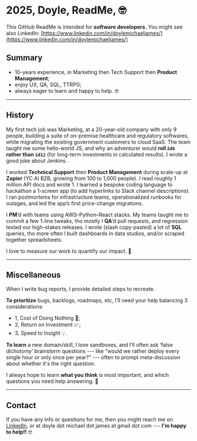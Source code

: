 # 2025, Doyle, ReadMe, 🤓 

This GitHub ReadMe is intended for **software developers.** You might see also LinkedIn: [https://www.linkedin.com/in/doylemichaeljames/](https://www.linkedin.com/in/doylemichaeljames/)

## Summary 

- 10-years experience, in Marketing then Tech Support then **Product Management**;
- enjoy UX, QA, SQL, TTRPG;
- always eager to learn and happy to help.   🤓

---

## History

My first tech job was Marketing, at a 20-year-old company with only 9 people, building a suite of on-premise healthcare and regulatory softwares, while migrating the existing government customers to cloud SaaS. The team taught me some hello-world JS, and why an adventurer would **roll `2d6` rather than `1d12`** (for long-term investments in calculated results). I wrote a good joke about Jenkins.

I worked **Technical Support** then **Product Management** during scale-up at **Zapier** (YC AI B2B, growing from 100 to 1,000 people). I read roughly 1 million API docs and wrote 1. I learned a bespoke coding language to hackathon a 1-screen app (to add hyperlinks to Slack channel descriptions). I ran postmortems for infrastructure teams, operationalized runbooks for outages, and led the app’s first price-change migrations.

I **PM**’d with teams using AWS–Python–React stacks. My teams taught me to commit a few 1-line tweaks, tho mostly I **QA**’d pull requests, and regression tested our high-stakes releases. I wrote (slash copy-pasted) a lot of **SQL** queries, tho more often I built dashboards in data studios, and/or scraped together spreadsheets.

I love to measure our work to quantify our impact. 📝

---

## Miscellaneous 

When I write bug reports, I provide detailed steps to recreate.

**To prioritize** bugs, backlogs, roadmaps, etc, I’ll need your help balancing 3 considerations: 

- 1, Cost of Doing Nothing 💸;
- 2, Return on Investment 📈;
- 3, Speed to Insight 💡. 

**To learn** a new domain/skill, I love sandboxes, and I’ll often ask ‘false dichotomy’ brainstorm questions --- like “would we rather deploy every single hour or only once per year?” --- often to prompt meta-discussion about whether it's the right question.

I always hope to learn **what you think** is most important, and which questions you need help answering. 🤔

---

## Contact

If you have any info or questions for me, then you might reach me on [LinkedIn](https://www.linkedin.com/in/doylemichaeljames/), or at doyle dot michael dot james at gmail dot com --- **I'm happy to help!!** 🤓

